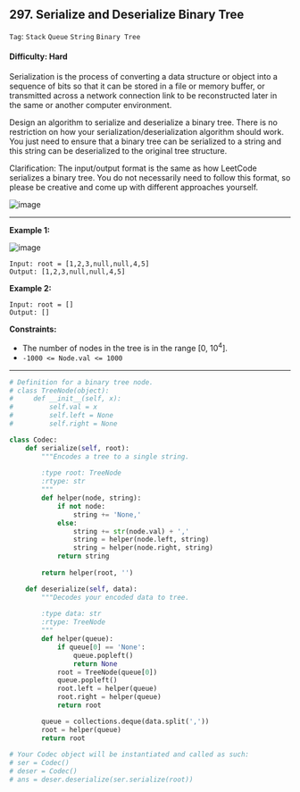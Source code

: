 ## 297. Serialize and Deserialize Binary Tree

```Tag```: ```Stack``` ```Queue``` ```String``` ```Binary Tree```

#### Difficulty: Hard

Serialization is the process of converting a data structure or object into a sequence of bits so that it can be stored in a file or memory buffer, or transmitted across a network connection link to be reconstructed later in the same or another computer environment.

Design an algorithm to serialize and deserialize a binary tree. There is no restriction on how your serialization/deserialization algorithm should work. You just need to ensure that a binary tree can be serialized to a string and this string can be deserialized to the original tree structure.

Clarification: The input/output format is the same as how LeetCode serializes a binary tree. You do not necessarily need to follow this format, so please be creative and come up with different approaches yourself.

![image](https://user-images.githubusercontent.com/35042430/215418296-bbb0f039-91c7-490b-b9f1-f4a9115772a8.png)

---

__Example 1:__

![image](https://assets.leetcode.com/uploads/2020/09/15/serdeser.jpg)
```
Input: root = [1,2,3,null,null,4,5]
Output: [1,2,3,null,null,4,5]
```

__Example 2:__
```
Input: root = []
Output: []
```

__Constraints:__

- The number of nodes in the tree is in the range [0, 10<sup>4</sup>].
- ```-1000 <= Node.val <= 1000```

---

```Python
# Definition for a binary tree node.
# class TreeNode(object):
#     def __init__(self, x):
#         self.val = x
#         self.left = None
#         self.right = None

class Codec:
    def serialize(self, root):
        """Encodes a tree to a single string.
        
        :type root: TreeNode
        :rtype: str
        """
        def helper(node, string):
            if not node:
                string += 'None,'
            else:
                string += str(node.val) + ','
                string = helper(node.left, string)
                string = helper(node.right, string)
            return string
        
        return helper(root, '')

    def deserialize(self, data):
        """Decodes your encoded data to tree.
        
        :type data: str
        :rtype: TreeNode
        """
        def helper(queue):
            if queue[0] == 'None':
                queue.popleft()
                return None
            root = TreeNode(queue[0])
            queue.popleft()
            root.left = helper(queue)
            root.right = helper(queue)
            return root

        queue = collections.deque(data.split(','))
        root = helper(queue)
        return root
        
# Your Codec object will be instantiated and called as such:
# ser = Codec()
# deser = Codec()
# ans = deser.deserialize(ser.serialize(root))
```
